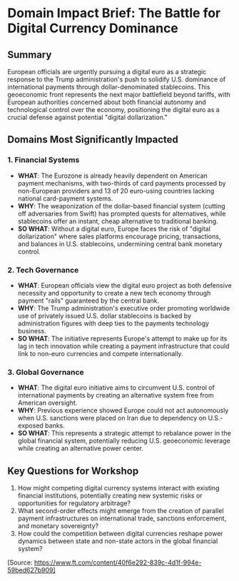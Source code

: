 # Domain Impact Brief: The Battle for Digital Currency Dominance

## Summary
European officials are urgently pursuing a digital euro as a strategic response to the Trump administration's push to solidify U.S. dominance of international payments through dollar-denominated stablecoins. This geoeconomic front represents the next major battlefield beyond tariffs, with European authorities concerned about both financial autonomy and technological control over the economy, positioning the digital euro as a crucial defense against potential "digital dollarization."

## Domains Most Significantly Impacted

### 1. Financial Systems
- **WHAT**: The Eurozone is already heavily dependent on American payment mechanisms, with two-thirds of card payments processed by non-European providers and 13 of 20 euro-using countries lacking national card-payment systems.
- **WHY**: The weaponization of the dollar-based financial system (cutting off adversaries from Swift) has prompted quests for alternatives, while stablecoins offer an instant, cheap alternative to traditional banking.
- **SO WHAT**: Without a digital euro, Europe faces the risk of "digital dollarization" where sales platforms encourage pricing, transactions, and balances in U.S. stablecoins, undermining central bank monetary control.

### 2. Tech Governance
- **WHAT**: European officials view the digital euro project as both defensive necessity and opportunity to create a new tech economy through payment "rails" guaranteed by the central bank.
- **WHY**: The Trump administration's executive order promoting worldwide use of privately issued U.S. dollar stablecoins is backed by administration figures with deep ties to the payments technology business.
- **SO WHAT**: The initiative represents Europe's attempt to make up for its lag in tech innovation while creating a payment infrastructure that could link to non-euro currencies and compete internationally.

### 3. Global Governance
- **WHAT**: The digital euro initiative aims to circumvent U.S. control of international payments by creating an alternative system free from American oversight.
- **WHY**: Previous experience showed Europe could not act autonomously when U.S. sanctions were placed on Iran due to dependency on U.S.-exposed banks.
- **SO WHAT**: This represents a strategic attempt to rebalance power in the global financial system, potentially reducing U.S. geoeconomic leverage while creating an alternative power center.

## Key Questions for Workshop
1. How might competing digital currency systems interact with existing financial institutions, potentially creating new systemic risks or opportunities for regulatory arbitrage?
2. What second-order effects might emerge from the creation of parallel payment infrastructures on international trade, sanctions enforcement, and monetary sovereignty?
3. How could the competition between digital currencies reshape power dynamics between state and non-state actors in the global financial system?

[Source: https://www.ft.com/content/40f6e292-839c-4d1f-994e-59bed627b909]

